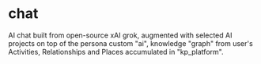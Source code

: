 # chat
AI chat built from open-source xAI grok, augmented with selected AI projects on top of the persona custom "ai", knowledge "graph" from user's Activities, Relationships and Places accumulated in "kp_platform".
